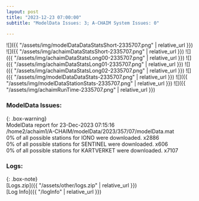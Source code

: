 ```yaml
---
layout: post
title: "2023-12-23 07:00:00"
subtitle: "ModelData Issues: 3; A-CHAIM System Issues: 0"

---
```


![]({{ "/assets/img/modelDataDataStatsShort-2335707.png" | relative_url }})
![]({{ "/assets/img/achaimDataStatsShort-2335707.png" | relative_url }})
![]({{ "/assets/img/achaimDataStatsLong00-2335707.png" | relative_url }})
![]({{ "/assets/img/achaimDataStatsLong01-2335707.png" | relative_url }})
![]({{ "/assets/img/achaimDataStatsLong02-2335707.png" | relative_url }})
![]({{ "/assets/img/modelDataDataStats-2335707.png" | relative_url }})
![]({{ "/assets/img/modelDataStationStats-2335707.png" | relative_url }})
![]({{ "/assets/img/achaimRunTime-2335707.png" | relative_url }})


### ModelData Issues:  
  
{: .box-warning}  
 ModelData report for 23-Dec-2023 07:15:16   
 /home2/achaim1/A-CHAIM/modelData/2023/357/07/modelData.mat   
 0% of all possible stations for IONO were downloaded. x2886   
 0% of all possible stations for SENTINEL were downloaded. x606   
 0% of all possible stations for KARTVERKET were downloaded. x7107   
  


### Logs:  
  
{: .box-note}  
[Logs.zip]({{ "/assets/other/logs.zip" | relative_url }})  
[Log Info]({{ "/logInfo" | relative_url }})  
